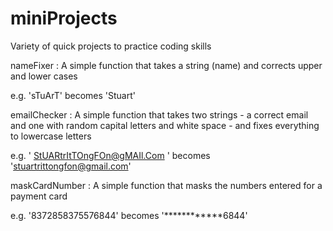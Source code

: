 # miniProjects
Variety of quick projects to practice coding skills

nameFixer : A simple function that takes a string (name) and corrects upper and lower cases <p>
e.g. 'sTuArT' becomes 'Stuart'
  
emailChecker : A simple function that takes two strings - a correct email and one with random capital letters and white space - and fixes everything to lowercase letters <p>
e.g. '   StUARtrItTOngFOn@gMAIl.Com   ' becomes 'stuartrittongfon@gmail.com'

  maskCardNumber : A simple function that masks the numbers entered for a payment card <p>
    e.g. '8372858375576844' becomes '************6844'
